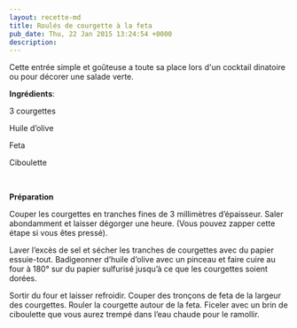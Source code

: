 ```yaml
---
layout: recette-md
title: Roulés de courgette à la feta
pub_date: Thu, 22 Jan 2015 13:24:54 +0000
description: 
---
```

Cette entrée simple et goûteuse a toute sa place lors d'un cocktail dinatoire ou pour décorer une salade verte.

<strong>Ingrédients</strong>:

3 courgettes

Huile d’olive

Feta

Ciboulette

&nbsp;

<strong>Préparation</strong>

Couper les courgettes en tranches fines de 3 millimètres d’épaisseur. Saler abondamment et laisser dégorger une heure. (Vous pouvez zapper cette étape si vous êtes pressé).

Laver l’excès de sel et sécher les tranches de courgettes avec du papier essuie-tout. Badigeonner d’huile d’olive avec un pinceau et faire cuire au four à 180° sur du papier sulfurisé jusqu’à ce que les courgettes soient dorées.

Sortir du four et laisser refroidir. Couper des tronçons de feta de la largeur des courgettes. Rouler la courgette autour de la feta. Ficeler avec un brin de ciboulette que vous aurez trempé dans l’eau chaude pour le ramollir.
